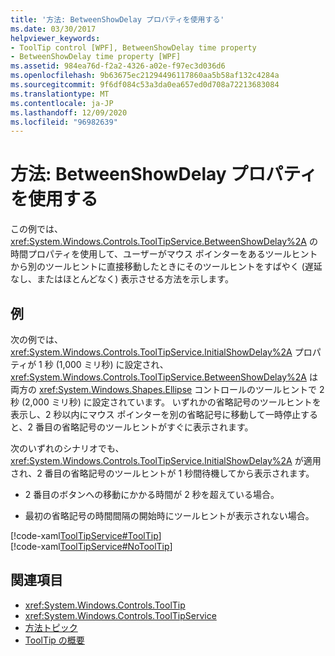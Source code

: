 ```yaml
---
title: '方法: BetweenShowDelay プロパティを使用する'
ms.date: 03/30/2017
helpviewer_keywords:
- ToolTip control [WPF], BetweenShowDelay time property
- BetweenShowDelay time property [WPF]
ms.assetid: 984ea76d-f2a2-4326-a02e-f97ec3d036d6
ms.openlocfilehash: 9b63675ec21294496117860aa5b58af132c4284a
ms.sourcegitcommit: 9f6df084c53a3da0ea657ed0d708a72213683084
ms.translationtype: MT
ms.contentlocale: ja-JP
ms.lasthandoff: 12/09/2020
ms.locfileid: "96982639"
---
```

# <a name="how-to-use-the-betweenshowdelay-property"></a>方法: BetweenShowDelay プロパティを使用する
この例では、<xref:System.Windows.Controls.ToolTipService.BetweenShowDelay%2A> の時間プロパティを使用して、ユーザーがマウス ポインターをあるツールヒントから別のツールヒントに直接移動したときにそのツールヒントをすばやく (遅延なし、またはほとんどなく) 表示させる方法を示します。  
  
## <a name="example"></a>例  
 次の例では、<xref:System.Windows.Controls.ToolTipService.InitialShowDelay%2A> プロパティが 1 秒 (1,000 ミリ秒) に設定され、<xref:System.Windows.Controls.ToolTipService.BetweenShowDelay%2A> は両方の <xref:System.Windows.Shapes.Ellipse> コントロールのツールヒントで 2 秒 (2,000 ミリ秒) に設定されています。 いずれかの省略記号のツールヒントを表示し、2 秒以内にマウス ポインターを別の省略記号に移動して一時停止すると、2 番目の省略記号のツールヒントがすぐに表示されます。  
  
 次のいずれのシナリオでも、<xref:System.Windows.Controls.ToolTipService.InitialShowDelay%2A> が適用され、2 番目の省略記号のツールヒントが 1 秒間待機してから表示されます。  
  
- 2 番目のボタンへの移動にかかる時間が 2 秒を超えている場合。  
  
- 最初の省略記号の時間間隔の開始時にツールヒントが表示されない場合。  
  
 [!code-xaml[ToolTipService#ToolTip](~/samples/snippets/csharp/VS_Snippets_Wpf/ToolTipService/CSharp/Pane1.xaml#tooltip)]  
[!code-xaml[ToolTipService#NoToolTip](~/samples/snippets/csharp/VS_Snippets_Wpf/ToolTipService/CSharp/Pane1.xaml#notooltip)]  
  
## <a name="see-also"></a>関連項目

- <xref:System.Windows.Controls.ToolTip>
- <xref:System.Windows.Controls.ToolTipService>
- [方法トピック](tooltip-how-to-topics.md)
- [ToolTip の概要](tooltip-overview.md)

